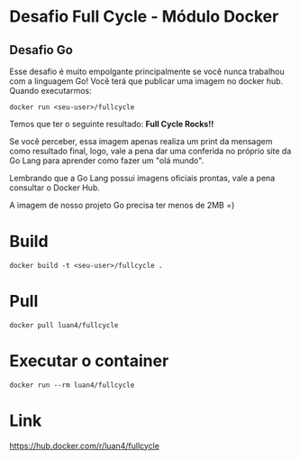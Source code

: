 # Desafio Full Cycle - Módulo Docker
## Desafio Go

Esse desafio é muito empolgante principalmente se você nunca trabalhou com a linguagem Go!
Você terá que publicar uma imagem no docker hub. Quando executarmos:

``` 
docker run <seu-user>/fullcycle
 ``` 

Temos que ter o seguinte resultado: **Full Cycle Rocks!!**

Se você perceber, essa imagem apenas realiza um print da mensagem como resultado final, logo, vale a pena dar uma conferida no próprio site da Go Lang para aprender como fazer um "olá mundo".

Lembrando que a Go Lang possui imagens oficiais prontas, vale a pena consultar o Docker Hub.

A imagem de nosso projeto Go precisa ter menos de 2MB =)


# Build 
```
docker build -t <seu-user>/fullcycle .
```

# Pull 
```
docker pull luan4/fullcycle
```

# Executar o container
```
docker run --rm luan4/fullcycle
```


# Link

https://hub.docker.com/r/luan4/fullcycle

